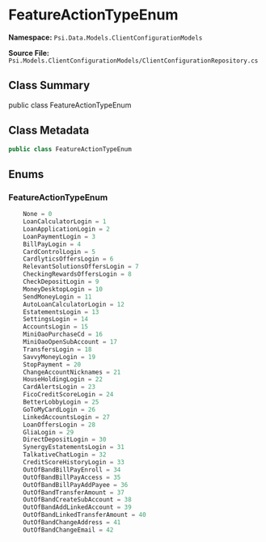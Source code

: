 # FeatureActionTypeEnum

**Namespace:** `Psi.Data.Models.ClientConfigurationModels`

**Source File:** `Psi.Models.ClientConfigurationModels/ClientConfigurationRepository.cs`

## Class Summary

public class FeatureActionTypeEnum

## Class Metadata

```typescript
public class FeatureActionTypeEnum
```

## Enums

### FeatureActionTypeEnum

```typescript
    None = 0
    LoanCalculatorLogin = 1
    LoanApplicationLogin = 2
    LoanPaymentLogin = 3
    BillPayLogin = 4
    CardControlLogin = 5
    CardlyticsOffersLogin = 6
    RelevantSolutionsOffersLogin = 7
    CheckingRewardsOffersLogin = 8
    CheckDepositLogin = 9
    MoneyDesktopLogin = 10
    SendMoneyLogin = 11
    AutoLoanCalculatorLogin = 12
    EstatementsLogin = 13
    SettingsLogin = 14
    AccountsLogin = 15
    MiniOaoPurchaseCd = 16
    MiniOaoOpenSubAccount = 17
    TransfersLogin = 18
    SavvyMoneyLogin = 19
    StopPayment = 20
    ChangeAccountNicknames = 21
    HouseHoldingLogin = 22
    CardAlertsLogin = 23
    FicoCreditScoreLogin = 24
    BetterLobbyLogin = 25
    GoToMyCardLogin = 26
    LinkedAccountsLogin = 27
    LoanOffersLogin = 28
    GliaLogin = 29
    DirectDepositLogin = 30
    SynergyEstatementsLogin = 31
    TalkativeChatLogin = 32
    CreditScoreHistoryLogin = 33
    OutOfBandBillPayEnroll = 34
    OutOfBandBillPayAccess = 35
    OutOfBandBillPayAddPayee = 36
    OutOfBandTransferAmount = 37
    OutOfBandCreateSubAccount = 38
    OutOfBandAddLinkedAccount = 39
    OutOfBandLinkedTransferAmount = 40
    OutOfBandChangeAddress = 41
    OutOfBandChangeEmail = 42
```
